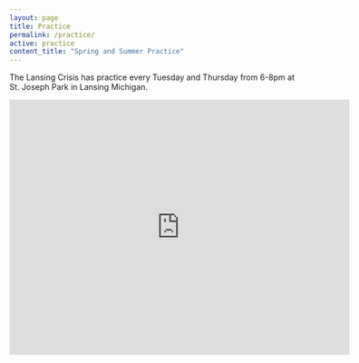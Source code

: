 ```yaml
---
layout: page
title: Practice
permalink: /practice/
active: practice
content_title: "Spring and Summer Practice"
---
```


<p>The Lansing Crisis has practice every Tuesday and Thursday from 6-8pm at St. Joseph Park in Lansing Michigan.</p>

<iframe src="https://www.google.com/maps/embed?pb=!1m18!1m12!1m3!1d5861.500614236184!2d-84.58404517222796!3d42.73017539761269!2m3!1f0!2f0!3f0!3m2!1i1024!2i768!4f13.1!3m3!1m2!1s0x8822c02408fb7899%3A0x84e0d5835d705f1b!2sSt%20Joseph%20Park%2C%20Lansing%2C%20MI%2048915!5e0!3m2!1sen!2sus!4v1620082765835!5m2!1sen!2sus" width="600" height="450" style="border:0;" allowfullscreen="" loading="lazy"></iframe>

